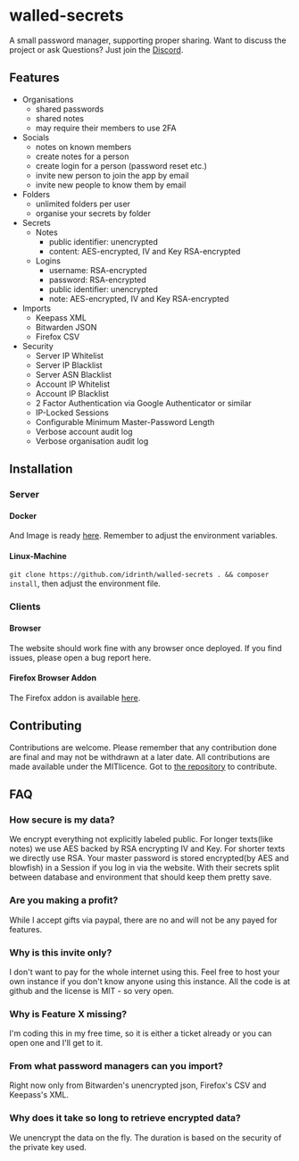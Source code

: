 # walled-secrets
A small password manager, supporting proper sharing. Want to discuss the project or ask Questions? Just join the [Discord](https://discord.gg/6KmbM2r8Tx).

## Features

- Organisations
  - shared passwords
  - shared notes
  - may require their members to use 2FA
- Socials
  - notes on known members
  - create notes for a person
  - create login for a person (password reset etc.)
  - invite new person to join the app by email
  - invite new people to know them by email
- Folders
  - unlimited folders per user
  - organise your secrets by folder
- Secrets
  - Notes
    - public identifier: unencrypted
    - content: AES-encrypted, IV and Key RSA-encrypted
  - Logins
    - username: RSA-encrypted
    - password: RSA-encrypted
    - public identifier: unencrypted
    - note: AES-encrypted, IV and Key RSA-encrypted
- Imports
  - Keepass XML
  - Bitwarden JSON
  - Firefox CSV
- Security
  - Server IP Whitelist
  - Server IP Blacklist
  - Server ASN Blacklist
  - Account IP Whitelist
  - Account IP Blacklist
  - 2 Factor Authentication via Google Authenticator or similar
  - IP-Locked Sessions
  - Configurable Minimum Master-Password Length
  - Verbose account audit log
  - Verbose organisation audit log

## Installation

### Server

#### Docker

And Image is ready [here](https://hub.docker.com/r/idrinth/walled-secrets). Remember to adjust the environment variables.

#### Linux-Machine

`git clone https://github.com/idrinth/walled-secrets . && composer install`, then adjust the environment file.

### Clients

#### Browser

The website should work fine with any browser once deployed. If you find issues, please open a bug report here.

#### Firefox Browser Addon

The Firefox addon is available [here](https://addons.mozilla.org/en-US/firefox/addon/idrinth-walled-secrets/).

## Contributing

Contributions are welcome. Please remember that any contribution done are final and may not be withdrawn at a later date. All contributions are made available under the MITlicence. Got to [the repository](https://github.com/Idrinth/walled-secrets) to contribute.

## FAQ

### How secure is my data?
We encrypt everything not explicitly labeled public. For longer texts(like notes) we use AES backed by RSA encrypting IV and Key. For shorter texts we directly use RSA. Your master password is stored encrypted(by AES and blowfish) in a Session if you log in via the website. With their secrets split between database and environment that should keep them pretty save.

### Are you making a profit?
While I accept gifts via paypal, there are no and will not be any payed for features.

### Why is this invite only?
I don't want to pay for the whole internet using this. Feel free to host your own instance if you don't know anyone using this instance. All the code is at github and the license is MIT - so very open.

### Why is Feature X missing?
I'm coding this in my free time, so it is either a ticket already or you can open one and I'll get to it.

### From what password managers can you import?
Right now only from Bitwarden's unencrypted json, Firefox's CSV and Keepass's XML.

### Why does it take so long to retrieve encrypted data?
We unencrypt the data on the fly. The duration is based on the security of the private key used.

